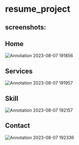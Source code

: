# resume_project
## screenshots:
## Home
![Annotation 2023-08-07 191856](https://github.com/Ankit96500/resume_project/assets/107850796/1e7c1808-dcb8-42f9-8a50-fbbe40b99755)

## Services
![Annotation 2023-08-07 191957](https://github.com/Ankit96500/resume_project/assets/107850796/24f78dc3-7624-4c92-b7f0-16b45af25bb1)

## Skill
![Annotation 2023-08-07 192157](https://github.com/Ankit96500/resume_project/assets/107850796/196791ac-d395-4696-93b2-dd21a3f9ea47)

## Contact
![Annotation 2023-08-07 192336](https://github.com/Ankit96500/resume_project/assets/107850796/006d3b25-eb52-4362-be25-f07ba8431fa5)
